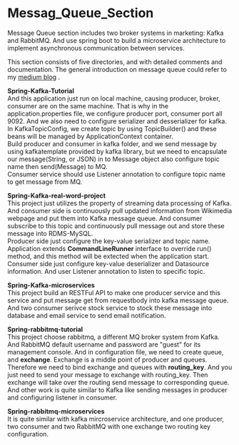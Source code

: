 # Messag_Queue_Section
Message Queue section includes two broker systems in marketing: Kafka and RabbitMQ. And use spring boot to build a microservice architecture to implement asynchronous communication between services. <br>

This section consists of five directories, and with detailed comments and documentation. The general introduction on message queue could refer to my [medium blog](https://medium.com/@sudacgb/message-queue-a-complete-guide-aa956ada2e98) . <br>

**Spring-Kafka-Tutorial**<br>
And this application just run on local machine, causing producer, broker, consumer are on the same machine. That is why in the application.properties file, we configure producer port, consumer port all 9092. And we also need to configure serializer and desserializer for kafka. <br>
In KafkaTopicConfig, we create topic by using TopicBuilder() and these beans will be managed by ApplicationContext container. <br>
Build producer and consumer in kafka folder, and we send message by using kafkatemplate provided by kafka library, but we need to encapsulate our message(String, or JSON) in to Message object also configure topic name then send(Message) to MQ. <br>
Consumer service should use Listener annotation to configure topic name to get message from MQ. <br>


**Spring-Kafka-real-word-project**<br>
This project just utilizes the property of streaming data processing of Kafka. And consumer side is continuously pull updated information from Wikimedia webpage and put them into Kafka message queue. And consumer subscribe to this topic and continuously pull message out and store these message into RDMS-MySQL. <br>
Producer side just configure the key-value serializer and topic name. Application extends **CommandLineRunner** interface to override run() method, and this method will be extected when the application start. <br>
Consumer side just configure key-value deserializer and Datasource information. And user Listener annotation to listen to specific topic. <br>

**Spring-Kafka-microservices**<br>
This project build an RESTFul API to make one producer service and this service and put message get from requestbody into kafka message queue. And two consumer serivce stock service to stock these message into database and email service to send email notification. <br>

**Spring-rabbitmq-tutorial**<br>
This project choose rabbitmq, a different MQ broker system from Kafka. And RabbitMQ default username and password are "guest" for its management console. And in configuration file, we need to create queue, and **exchange**. Exchange is a middle point of producer and queues. Therefore we need to bind exchange and queues with **routing_key**. And you just need to send your message to exchange with routing_key. Then exchange will take over the routing send message to corresponding queue. And other work is quite similar to Kafka like sending messages in producer and configuring listener in consumer.<br>

**Spring-rabbitmq-microservices**<br>
It is quite similar with kafka mircroservice architecture, and one producer, two consumer and two RabbitMQ with one exchange two routing key configuration. 






